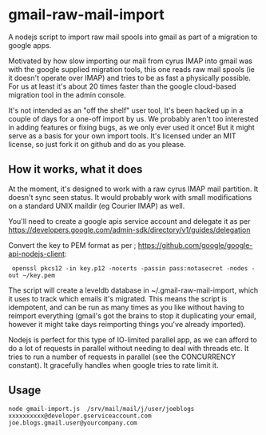 # gmail-raw-mail-import
A nodejs script to import raw mail spools into gmail as part of a migration to google apps.  

Motivated by how slow importing our mail from cyrus IMAP into gmail was with the google supplied migration tools, this one reads raw mail spools (ie it doesn't operate over IMAP) and tries to be as fast a physically possible. For us at least it's about 20 times faster than the google cloud-based migration tool in the admin console.

It's not intended as an "off the shelf" user tool, It's been hacked up in a couple of days for a one-off import by us.  We probably aren't too interested in adding features or fixing bugs, as we only ever used it once!  But it might serve as a basis for your own import tools.  It's licensed under an MIT license, so just fork it on github and do as you please.


How it works, what it does
--------------------------

At the moment, it's designed to work with a raw cyrus IMAP mail partition.  It doesn't sync seen status.  It would probably work with small modifications on a standard UNIX maildir (eg Courier IMAP) as well.

You'll need to create a google apis service account and delegate it as per
https://developers.google.com/admin-sdk/directory/v1/guides/delegation

Convert the key to PEM format as per ; https://github.com/google/google-api-nodejs-client:

	 openssl pkcs12 -in key.p12 -nocerts -passin pass:notasecret -nodes -out ~/key.pem

The script will create a leveldb database in ~/.gmail-raw-mail-import, which it uses to track which emails it's migrated.  This means the script is idempotent, and can be run as many times as you like without having to reimport everything (gmail's got the brains to stop it duplicating your email, however it might take days reimporting things you've already imported).

Nodejs is perfect for this type of IO-limited parallel app, as we can afford to do a lot of requests in parallel without needing to deal with threads etc.  It tries to run a number of requests in parallel (see the CONCURRENCY constant).  It gracefully handles when google tries to rate limit it.

Usage
-----


    node gmail-import.js  /srv/mail/mail/j/user/joeblogs xxxxxxxxxx@developer.gserviceaccount.com  joe.blogs.gmail.user@yourcompany.com


